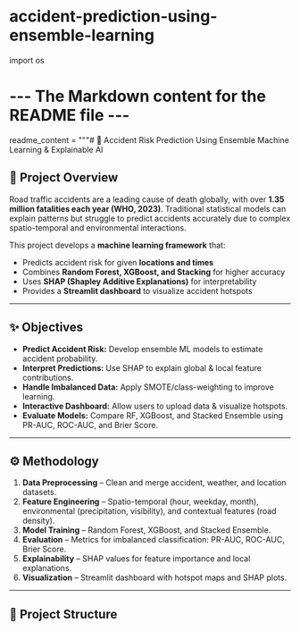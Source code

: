 # accident-prediction-using-ensemble-learning
import os

# --- The Markdown content for the README file ---
readme_content = """# 🚦 Accident Risk Prediction Using Ensemble Machine Learning & Explainable AI

## 📌 Project Overview
Road traffic accidents are a leading cause of death globally, with over **1.35 million fatalities each year (WHO, 2023)**. Traditional statistical models can explain patterns but struggle to predict accidents accurately due to complex spatio-temporal and environmental interactions.

This project develops a **machine learning framework** that:
- Predicts accident risk for given **locations and times**
- Combines **Random Forest, XGBoost, and Stacking** for higher accuracy
- Uses **SHAP (Shapley Additive Explanations)** for interpretability
- Provides a **Streamlit dashboard** to visualize accident hotspots

---

## ✨ Objectives
* **Predict Accident Risk:** Develop ensemble ML models to estimate accident probability.
* **Interpret Predictions:** Use SHAP to explain global & local feature contributions.
* **Handle Imbalanced Data:** Apply SMOTE/class-weighting to improve learning.
* **Interactive Dashboard:** Allow users to upload data & visualize hotspots.
* **Evaluate Models:** Compare RF, XGBoost, and Stacked Ensemble using PR-AUC, ROC-AUC, and Brier Score.

---

## ⚙️ Methodology
1. **Data Preprocessing** – Clean and merge accident, weather, and location datasets.
2. **Feature Engineering** – Spatio-temporal (hour, weekday, month), environmental (precipitation, visibility), and contextual features (road density).
3. **Model Training** – Random Forest, XGBoost, and Stacked Ensemble.
4. **Evaluation** – Metrics for imbalanced classification: PR-AUC, ROC-AUC, Brier Score.
5. **Explainability** – SHAP values for feature importance and local explanations.
6. **Visualization** – Streamlit dashboard with hotspot maps and SHAP plots.

---

## 📂 Project Structure
